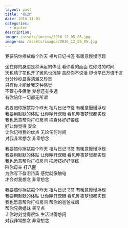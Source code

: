 ```yaml
---
layout: post
title: "身边"
date: 2016-11-01
categories:
  - Winter
description: 
image: /assets/images/2016_12_05_05.jpg
image-sm: /assets/images/2016_12_05_05.jpg
---
```

我要陪你擦拭每个昨天 相片日记书签 有暖意慢慢浮现  

坐在你的身边是种满足的体验 看你看的画面 过你过的时间  
天也晴了花也开了微风也沉醉 虽然你不说话 却也早已万语千言  
分分秒秒显得清澈又珍贵  
只有你才能给我这种感觉  
不管心多疲倦 梦想还有多远  
有你陪伴一切都无所谓 

 
我要陪你擦拭每个昨天 相片日记书签 有暖意慢慢浮现  
我要用默默的体贴 让你睁开双眼 看见昨夜梦想都实现  
我也愿意帮你打扫房间 把身体好好锻炼  
好让你觉得 安全  
让你记得我的优点 无论任何时间  
对我非常想念 非常想念  

我要陪你擦拭每个昨天 相片日记书签 有暖意慢慢浮现  
我要用默默的体贴 让你睁开双眼 看见昨夜梦想都实现  
我也愿意帮你打扫房间 把牌技好好演练  
陪你母亲 打八圈  
为你写下盈泪诗篇 感觉就像触电  
才会对我想念 非常想念  

我要陪你擦拭每个昨天 相片日记书签 有暖意慢慢浮现  
我要用默默的体贴 让你睁开双眼 看见昨夜梦想都实现  
我也愿意帮你打扫房间 帮你的爸爸戒烟  
帮你兄弟姐妹 买早点  
让你时刻觉得很炫 生活过得悠闲   
对我非常想念 非常想念  

